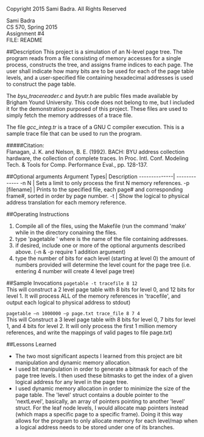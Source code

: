 Copyright 2015 Sami Badra. All Rights Reserved

Sami Badra  
CS 570, Spring 2015  
Assignment #4  
FILE: README

##Description
This project is a simulation of an N-level page tree. The program reads from a file consisting of memory accesses for a single process, constructs the tree, and assigns frame indices to each page. The user shall indicate how many bits are to be used for each of the page table levels, and a user-specified file containing hexadecimal addresses is used to construct the page table.

The *byu_tracereader.c* and *byutr.h* are public files made available by Brigham Yound University. This code does not belong to me, but I included it for the demonstration purposed of this project. These files are used to simply fetch the memory addresses of a trace file.

The file *gcc_integ.tr* is a trace of a GNU C compiler execution. This is a sample trace file that can be used to run the program.

#####Citation:  
Flanagan, J. K. and Nelson, B. E. (1992). BACH: BYU address collection hardware, the collection of complete traces. In Proc. Intl. Conf. Modeling Tech. & Tools for Comp. Performance Eval., pp. 128-137.

##Optional arguments
Argument Types| Description
--------------| -------------
-n N          | Sets a limit to only process the first N memory references.
-p [filename] | Prints to the specified file, each page# and corresponding frame#, sorted in order by page number.
-t            | Show the logical to physical address translation for each memory reference.

##Operating Instructions
1. Compile all of the files, using the Makefile (run the command 'make' while in the directory conaining the files.
2. type 'pagetable <filename>' where <filename> is the name of the file containing addresses.
3. if desired, include one or more of the optional arguments described above. (-n & -p require 1 addition argument)
4. type the number of bits for each level (starting at level 0) the amount of numbers provided will determine the level count for the page tree (i.e. entering 4 number will create 4 level page tree)

##Sample Invocations
`pagetable -t tracefile 8 12`  
This will construct a 2 level page table with 8 bits for level 0, and 12 bits for level 1. It will process ALL of the memory references in 'tracefile', and output each logical to physical address to stdout)

`pagetable –n 1000000 –p page.txt trace_file 8 7 4`  
This will Construct a 3 level page table with 8 bits for level 0, 7 bits for level 1, and 4 bits for level 2. It will only process the first 1 million memory references, and write the mappings of valid pages to file page.txt)


##Lessons Learned
- The two most significant aspects I learned from this project are bit manipulation and dynamic memory allocation.
- I used bit manipulation in order to generate a bitmask for each of the page tree levels. I then used these bitmasks to get the index of a given logical address for any level in the page tree.
- I used dynamic memory allocation in order to minimize the size of the page table. The 'level' struct contains a double pointer to the 'nextLevel', basically, an array of pointers pointing to another 'level' struct. For the leaf node levels, I would allocate map pointers instead (which maps a specific page to a specific frame). Doing it this way allows for the program to only allocate memory for each level/map when a logical address needs to be stored under one of its branches.
